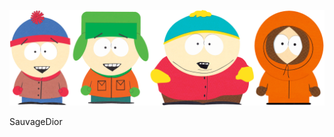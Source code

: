 [![Header](https://github.com/SauvageDior/sauvagedior/blob/main/assets/southpark.png)](https://github.com/SauvageDior)

SauvageDior



